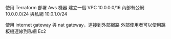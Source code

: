 使用 Terraform 部署 Aws 機器
建立一個 VPC 10.0.0.0/16
內部有公網 10.0.0.0/24
與私網 10.0.1.0/24

使用 internet gateway 與 nat gateway，連接到外部網路
外部使用者可以使用跳板機連線到私網 Ec2
